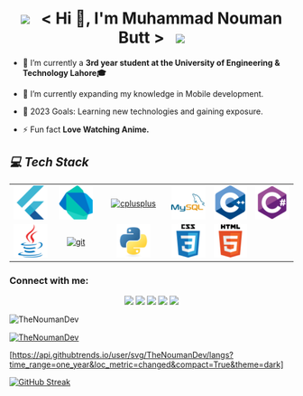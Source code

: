 <h1 align="center">
  <img src="https://user-images.githubusercontent.com/88898454/162615569-25a9d7d3-9235-4322-805f-1438d2b79e43.gif" width="80">
  &nbsp; < Hi 👋, I'm Muhammad Nouman Butt > &nbsp;
  <img src="https://user-images.githubusercontent.com/88898454/162615569-25a9d7d3-9235-4322-805f-1438d2b79e43.gif" width="80">
</h1>



- 🔭 I’m currently a **3rd year student at the University of Engineering & Technology Lahore🎓**

- 🌱 I’m currently expanding my knowledge in Mobile development.

- 🥅 2023 Goals: Learning new technologies and gaining exposure.

- ⚡ Fun fact **Love Watching Anime.**



<h2><i>💻 Tech Stack</i></h2>

<table width="100" >
<tr>
    <td align='center' width="190">
   <a href="https://docs.flutter.dev/" target="_blank"> <img src="https://raw.githubusercontent.com/devicons/devicon/master/icons/flutter/flutter-original.svg" alt="cplusplus" width="60" /> </a> 
  </td>
    <td align='center' width="190">
   <a href="https://dart.dev/" target="_blank"> <img src="https://raw.githubusercontent.com/devicons/devicon/master/icons/dart/dart-original.svg" alt="cplusplus" width="60" /> </a> 
  </td>
    <td align='center' width="190">
   <a href="https://firebase.google.com/docs" target="_blank"> <img src="https://th.bing.com/th/id/R.ae2023f3cf5939e3d20136f1f9b5e751?rik=Q8%2fmmF6Mb%2fdbZg&pid=ImgRaw&r=0" alt="cplusplus" width="60" /> </a> 
    </td>
  <td align='center' width="190">
        <a href="https://www.mysql.com/" target="_blank"> <img src="https://raw.githubusercontent.com/devicons/devicon/master/icons/mysql/mysql-original-wordmark.svg" alt="mysql" width="60"/> </a> 
    </td>
    <td align='center' width="190">
   <a href="https://www.w3schools.com/cpp/" target="_blank"> <img src="https://raw.githubusercontent.com/devicons/devicon/master/icons/cplusplus/cplusplus-original.svg" alt="cplusplus" width="60" /> </a> 
  </td>
    <td align='center' width="190">
     <a href="https://www.w3schools.com/cs/" target="_blank"> <img src="https://raw.githubusercontent.com/devicons/devicon/master/icons/csharp/csharp-original.svg" alt="csharp" width="60" /> </a>
  </td>
   
</tr>
  <tr>
     <td align='center' width="190">
      <a href="https://www.java.com" target="_blank"> <img src="https://raw.githubusercontent.com/devicons/devicon/master/icons/java/java-original.svg" alt="java" width="60"/> </a>
    </td>
     <td align='center' width="190">
       <a href="https://git-scm.com/" target="_blank"> <img src="https://www.vectorlogo.zone/logos/git-scm/git-scm-icon.svg" alt="git" width="60" /> </a>
    </td>
    <td align='center' width="190">
      <a href="https://www.python.org" target="_blank"> <img src="https://raw.githubusercontent.com/devicons/devicon/master/icons/python/python-original.svg" alt="python" width="60"/> </a>
    </td>
    <td align='center' width="190">
  <a href="https://www.w3schools.com/css/" target="_blank"> <img src="https://raw.githubusercontent.com/devicons/devicon/master/icons/css3/css3-original-wordmark.svg" alt="css3" width="60"/> </a>
    </td>
    <td align='center' width="190">
    <a href="https://www.w3.org/html/" target="_blank"> <img src="https://raw.githubusercontent.com/devicons/devicon/master/icons/html5/html5-original-wordmark.svg" alt="html5" width="60"/> </a>
    </td>
    
    
</tr>
  </table>


 <h3 align="left">Connect with me:</h3>
<p align="center">
<a href="https://www.linkedin.com/in/nouman0x45/"><img src="https://img.shields.io/badge/-Muhammad%20Nouman-0077B5?style=flat&logo=Linkedin&logoColor=white"/></a>
<a href="mailto:m_nouman@hotmail.com"><img src="https://img.shields.io/badge/-m_nouman@hotmail.com-D14836?style=flat&logo=Gmail&logoColor=white"/></a>
<a href="https://instagram.com/nouman_0x45/"><img src="https://img.shields.io/badge/-@nouman0x45-E4405F?style=flat&logo=Instagram&logoColor=white"/></a>
<a href="https://www.facebook.com/nouman0x45"><img src="https://img.shields.io/badge/-@nouman0x45-1877F2?style=flat&logo=Facebook&logoColor=white"/></a>
<a href="https://www.kaggle.com/nouman0x45"><img src="https://img.shields.io/badge/-@nouman0x45-1877F2?style=flat&logo=kaggle&logoColor=white"/></a>


 <p>&nbsp;<img align="left" src="https://github-readme-stats.vercel.app/api?username=TheNoumanDev&show_icons=true&locale=en" alt="TheNoumanDev" /></p>

[<p><img align="center" src="https://github-readme-stats.vercel.app/api/top-langs?username=TheNoumanDev&show_icons=true&locale=en&layout=compact" alt="TheNoumanDev" /></p>](https://api.githubtrends.io/user/svg/TheNoumanDev/langs?time_range=one_year&loc_metric=changed&compact=True&theme=dark)[https://api.githubtrends.io/user/svg/TheNoumanDev/langs?time_range=one_year&loc_metric=changed&compact=True&theme=dark]

[![GitHub Streak](https://streak-stats.demolab.com/?user=TheNoumanDev)](https://git.io/streak-stats)


  

